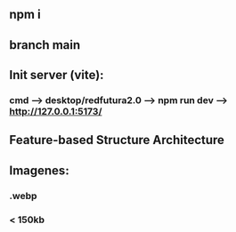 ## npm i

## branch main

## Init server (vite):
### cmd --> desktop/redfutura2.0 --> npm run dev --> http://127.0.0.1:5173/

## Feature-based Structure Architecture

## Imagenes: 
### .webp 
### < 150kb

